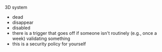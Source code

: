 
3D system
- dead
- disappear
- disabled
- there is a trigger that goes off if someone isn't routinely (e.g., once a week) validating something
- this is a security policy for yourself
